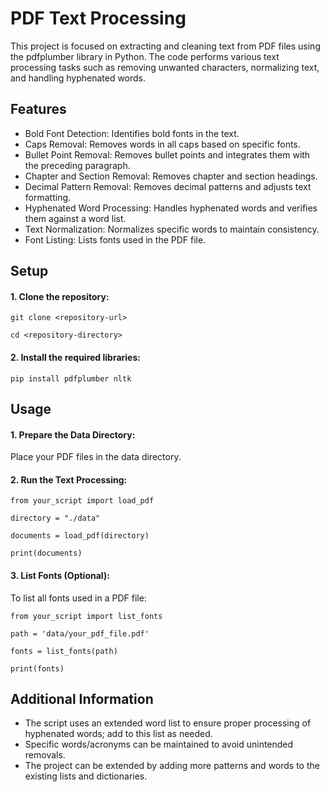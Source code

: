 # PDF Text Processing
This project is focused on extracting and cleaning text from PDF files using the pdfplumber library in Python. The code performs various text processing tasks such as removing unwanted characters, normalizing text, and handling hyphenated words.

## Features
- Bold Font Detection: Identifies bold fonts in the text.
- Caps Removal: Removes words in all caps based on specific fonts.
- Bullet Point Removal: Removes bullet points and integrates them with the preceding paragraph.
- Chapter and Section Removal: Removes chapter and section headings.
- Decimal Pattern Removal: Removes decimal patterns and adjusts text formatting.
- Hyphenated Word Processing: Handles hyphenated words and verifies them against a word list.
- Text Normalization: Normalizes specific words to maintain consistency.
- Font Listing: Lists fonts used in the PDF file.

## Setup
#### 1. Clone the repository:

`git clone <repository-url>`

`cd <repository-directory>`

#### 2. Install the required libraries:

`pip install pdfplumber nltk`

## Usage
#### 1. Prepare the Data Directory:
Place your PDF files in the data directory.

#### 2. Run the Text Processing:

`from your_script import load_pdf`

`directory = "./data"`

`documents = load_pdf(directory)`

`print(documents)`

#### 3. List Fonts (Optional):
To list all fonts used in a PDF file:

`from your_script import list_fonts`

`path = 'data/your_pdf_file.pdf'`

`fonts = list_fonts(path)`

`print(fonts)`

## Additional Information
- The script uses an extended word list to ensure proper processing of hyphenated words; add to this list as needed.
- Specific words/acronyms can be maintained to avoid unintended removals.
- The project can be extended by adding more patterns and words to the existing lists and dictionaries.
